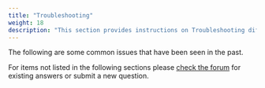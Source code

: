 ```yaml
---
title: "Troubleshooting"
weight: 18
description: "This section provides instructions on Troubleshooting different things of your drone"
---
```


The following are some common issues that have been seen in the past.

For items not listed in the following sections please <a href="https://www.bellavrforum.org/" target="_blank">check the forum</a> for existing
answers or submit a new question.
